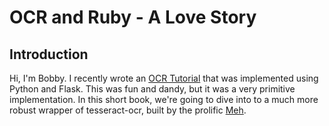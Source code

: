 # OCR and Ruby - A Love Story

## Introduction
Hi, I'm Bobby. I recently wrote an [OCR Tutorial](http://www.github.com/rhgraysonii/ocr_tutorial) that was implemented using Python and Flask.
This was fun and dandy, but it was a very primitive implementation. In this short book, we're going
to dive into to a much more robust wrapper of tesseract-ocr, built by the prolific [Meh](http://www.github.com/meh).

